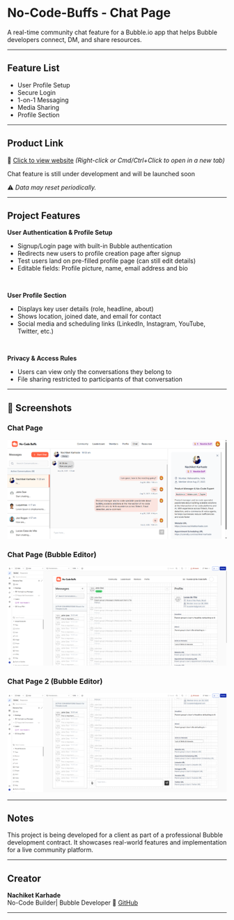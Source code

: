 # No-Code-Buffs - Chat Page
A real-time community chat feature for a Bubble.io app that helps Bubble developers connect, DM, and share resources.

---

## Feature List

- User Profile Setup
- Secure Login
- 1-on-1 Messaging
- Media Sharing 
- Profile Section

---

## Product Link

🔗 [Click to view website](https://nocodebuffs.com/)
_(Right-click or Cmd/Ctrl+Click to open in a new tab)_

Chat feature is still under development and will be launched soon

⚠️ *Data may reset periodically.*

---

## Project Features

**User Authentication & Profile Setup**
- Signup/Login page with built-in Bubble authentication
- Redirects new users to profile creation page after signup
- Test users land on pre-filled profile page (can still edit details)
- Editable fields: Profile picture, name, email address and bio
<br>

**User Profile Section**
- Displays key user details (role, headline, about)
- Shows location, joined date, and email for contact
- Social media and scheduling links (LinkedIn, Instagram, YouTube, Twitter, etc.)
<br>

**Privacy & Access Rules**
- Users can view only the conversations they belong to
- File sharing restricted to participants of that conversation

---

## 📸 Screenshots 

### Chat Page 
![Chat Page](screenshots/Chat%20Page.png)

### Chat Page (Bubble Editor)
![Chat Page (Bubble Editor)](screenshots/Chat%20Page%20%28Bubble%20Editor%29.png)

### Chat Page 2 (Bubble Editor)
![Chat Page 2 (Bubble Editor)](screenshots/Chat%20Page%202%20%28Bubble%20Editor%29.png)

---

## Notes
This project is being developed for a client as part of a professional Bubble development contract. It showcases real-world features and implementation for a live community platform.

---

## Creator

**Nachiket Karhade**  
No-Code Builder| Bubble Developer
🔗 [GitHub](https://github.com/NachiketK43) 
<br>


---
